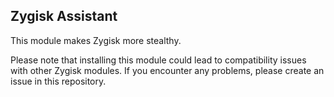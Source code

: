 ## Zygisk Assistant
This module makes Zygisk more stealthy.

Please note that installing this module could lead to compatibility issues with other Zygisk modules. If you encounter any problems, please create an issue in this repository.
